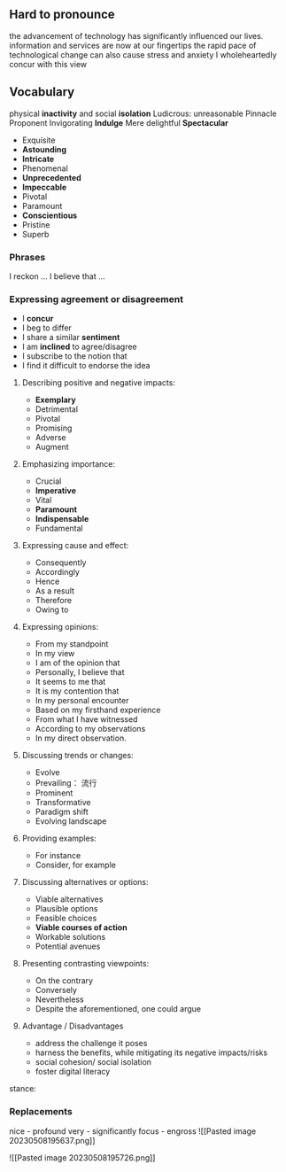
## Hard to pronounce
the advancement of technology has significantly influenced our lives.
information and services are now at our fingertips
the rapid pace of technological change can also cause stress and anxiety
I wholeheartedly concur with this view


## Vocabulary

physical **inactivity** and social **isolation**
Ludicrous: unreasonable
Pinnacle
Proponent
Invigorating
**Indulge**
Mere
delightful
**Spectacular**
-   Exquisite
-   **Astounding**
-   **Intricate**
-   Phenomenal
-   **Unprecedented**
-   **Impeccable**
-   Pivotal
-   Paramount
-   **Conscientious**
-   Pristine
-   Superb

### Phrases
I reckon ...
I believe that ...

###  Expressing agreement or disagreement 
-   I **concur**
-   I beg to differ
-   I share a similar **sentiment**
-   I am **inclined** to agree/disagree
-   I subscribe to the notion that
-   I find it difficult to endorse the idea

1.  Describing positive and negative impacts:
    -   **Exemplary**
    -   Detrimental
    -   Pivotal
    -   Promising
    -   Adverse
    -   Augment
1.  Emphasizing importance:
    -   Crucial
    -   **Imperative**
    -   Vital
    -   **Paramount**
    -   **Indispensable**
    -   Fundamental 


1.  Expressing cause and effect:
    -   Consequently
    -   Accordingly
    -   Hence
    -   As a result
    -   Therefore
    -   Owing to
3.  Expressing opinions:
    -   From my standpoint
    -   In my view
    -   I am of the opinion that
    -   Personally, I believe that
    -   It seems to me that
    -   It is my contention that
    -   In my personal encounter
    -   Based on my firsthand experience
    -   From what I have witnessed
    -   According to my observations
    -   In my direct observation.
4. Discussing trends or changes:
    -   Evolve
    -   Prevailing： 流行
    -   Prominent
    -   Transformative
    -   Paradigm shift
    -   Evolving landscape
2.  Providing examples:
    -   For instance
    -   Consider, for example
3.  Discussing alternatives or options:
    -   Viable alternatives
    -   Plausible options
    -   Feasible choices
    -   **Viable courses of action**
    -   Workable solutions
    -   Potential avenues
4.  Presenting contrasting viewpoints:
    -   On the contrary
    -   Conversely
    -   Nevertheless
    -   Despite the aforementioned, one could argue
5. Advantage / Disadvantages
    * address the challenge it poses
    * harness the benefits, while mitigating its negative impacts/risks
    * social cohesion/ social isolation
    * foster digital literacy 

stance: 

### Replacements
nice - profound
very - significantly
focus - engross
![[Pasted image 20230508195637.png]]

![[Pasted image 20230508195726.png]]